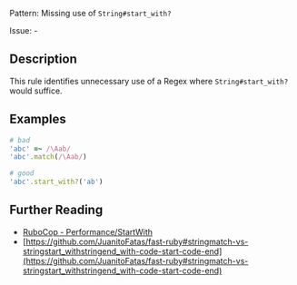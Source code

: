 Pattern: Missing use of `String#start_with?`

Issue: -

## Description

This rule identifies unnecessary use of a Regex where `String#start_with?` would suffice.

## Examples

```ruby
# bad
'abc' =~ /\Aab/
'abc'.match(/\Aab/)

# good
'abc'.start_with?('ab')
```

## Further Reading

* [RuboCop - Performance/StartWith](https://github.com/rubocop-hq/rubocop-performance/blob/master/manual/cops_performance.md#performancestartwith)
* [https://github.com/JuanitoFatas/fast-ruby#stringmatch-vs-stringstart_withstringend_with-code-start-code-end](https://github.com/JuanitoFatas/fast-ruby#stringmatch-vs-stringstart_withstringend_with-code-start-code-end)
